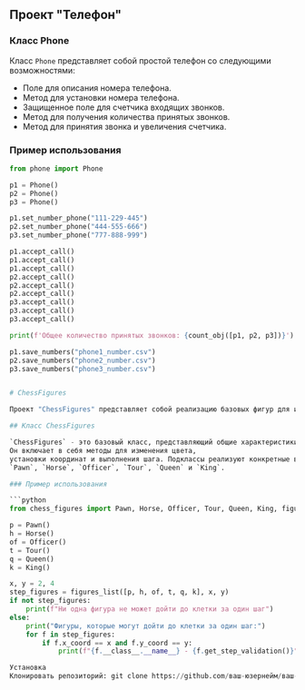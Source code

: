 ## Проект "Телефон"

### Класс Phone

Класс `Phone` представляет собой простой телефон со следующими возможностями:

- Поле для описания номера телефона.
- Метод для установки номера телефона.
- Защищенное поле для счетчика входящих звонков.
- Метод для получения количества принятых звонков.
- Метод для принятия звонка и увеличения счетчика.

### Пример использования

```python
from phone import Phone

p1 = Phone()
p2 = Phone()
p3 = Phone()

p1.set_number_phone("111-229-445")
p2.set_number_phone("444-555-666")
p3.set_number_phone("777-888-999")

p1.accept_call()
p1.accept_call()
p1.accept_call()
p2.accept_call()
p2.accept_call()
p2.accept_call()
p3.accept_call()
p3.accept_call()
p3.accept_call()

print(f'Общее количество принятых звонков: {count_obj([p1, p2, p3])}')

p1.save_numbers("phone1_number.csv")
p2.save_numbers("phone2_number.csv")
p3.save_numbers("phone3_number.csv")


# ChessFigures

Проект "ChessFigures" представляет собой реализацию базовых фигур для игры в шахматы.

## Класс ChessFigures

`ChessFigures` - это базовый класс, представляющий общие характеристики фигур шахмат. 
Он включает в себя методы для изменения цвета,
установки координат и выполнения шага. Подклассы реализуют конкретные виды фигур:
`Pawn`, `Horse`, `Officer`, `Tour`, `Queen` и `King`.

### Пример использования

```python
from chess_figures import Pawn, Horse, Officer, Tour, Queen, King, figures_list

p = Pawn()
h = Horse()
of = Officer()
t = Tour()
q = Queen()
k = King()

x, y = 2, 4
step_figures = figures_list([p, h, of, t, q, k], x, y)
if not step_figures:
    print(f"Ни одна фигура не может дойти до клетки за один шаг")
else:
    print("Фигуры, которые могут дойти до клетки за один шаг:")
    for f in step_figures:
        if f.x_coord == x and f.y_coord == y:
            print(f"{f.__class__.__name__} - {f.get_step_validation()}")

Установка
Клонировать репозиторий: git clone https://github.com/ваш-юзернейм/ваш-репо.git
